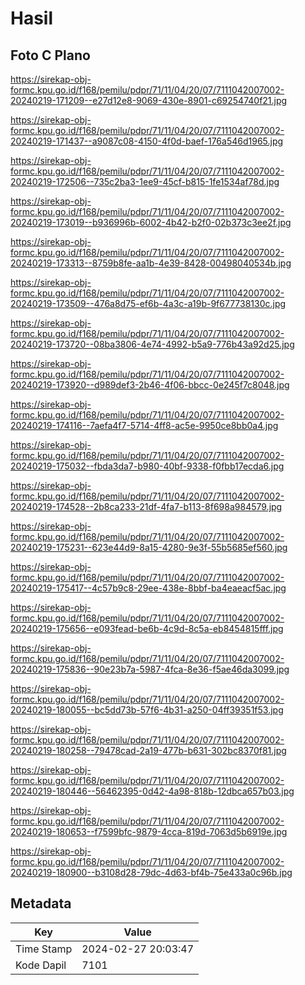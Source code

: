 # Hasil

## Foto C Plano

https://sirekap-obj-formc.kpu.go.id/f168/pemilu/pdpr/71/11/04/20/07/7111042007002-20240219-171209--e27d12e8-9069-430e-8901-c69254740f21.jpg

https://sirekap-obj-formc.kpu.go.id/f168/pemilu/pdpr/71/11/04/20/07/7111042007002-20240219-171437--a9087c08-4150-4f0d-baef-176a546d1965.jpg

https://sirekap-obj-formc.kpu.go.id/f168/pemilu/pdpr/71/11/04/20/07/7111042007002-20240219-172506--735c2ba3-1ee9-45cf-b815-1fe1534af78d.jpg

https://sirekap-obj-formc.kpu.go.id/f168/pemilu/pdpr/71/11/04/20/07/7111042007002-20240219-173019--b936996b-6002-4b42-b2f0-02b373c3ee2f.jpg

https://sirekap-obj-formc.kpu.go.id/f168/pemilu/pdpr/71/11/04/20/07/7111042007002-20240219-173313--8759b8fe-aa1b-4e39-8428-00498040534b.jpg

https://sirekap-obj-formc.kpu.go.id/f168/pemilu/pdpr/71/11/04/20/07/7111042007002-20240219-173509--476a8d75-ef6b-4a3c-a19b-9f677738130c.jpg

https://sirekap-obj-formc.kpu.go.id/f168/pemilu/pdpr/71/11/04/20/07/7111042007002-20240219-173720--08ba3806-4e74-4992-b5a9-776b43a92d25.jpg

https://sirekap-obj-formc.kpu.go.id/f168/pemilu/pdpr/71/11/04/20/07/7111042007002-20240219-173920--d989def3-2b46-4f06-bbcc-0e245f7c8048.jpg

https://sirekap-obj-formc.kpu.go.id/f168/pemilu/pdpr/71/11/04/20/07/7111042007002-20240219-174116--7aefa4f7-5714-4ff8-ac5e-9950ce8bb0a4.jpg

https://sirekap-obj-formc.kpu.go.id/f168/pemilu/pdpr/71/11/04/20/07/7111042007002-20240219-175032--fbda3da7-b980-40bf-9338-f0fbb17ecda6.jpg

https://sirekap-obj-formc.kpu.go.id/f168/pemilu/pdpr/71/11/04/20/07/7111042007002-20240219-174528--2b8ca233-21df-4fa7-b113-8f698a984579.jpg

https://sirekap-obj-formc.kpu.go.id/f168/pemilu/pdpr/71/11/04/20/07/7111042007002-20240219-175231--623e44d9-8a15-4280-9e3f-55b5685ef560.jpg

https://sirekap-obj-formc.kpu.go.id/f168/pemilu/pdpr/71/11/04/20/07/7111042007002-20240219-175417--4c57b9c8-29ee-438e-8bbf-ba4eaeacf5ac.jpg

https://sirekap-obj-formc.kpu.go.id/f168/pemilu/pdpr/71/11/04/20/07/7111042007002-20240219-175656--e093fead-be6b-4c9d-8c5a-eb8454815fff.jpg

https://sirekap-obj-formc.kpu.go.id/f168/pemilu/pdpr/71/11/04/20/07/7111042007002-20240219-175836--90e23b7a-5987-4fca-8e36-f5ae46da3099.jpg

https://sirekap-obj-formc.kpu.go.id/f168/pemilu/pdpr/71/11/04/20/07/7111042007002-20240219-180055--bc5dd73b-57f6-4b31-a250-04ff39351f53.jpg

https://sirekap-obj-formc.kpu.go.id/f168/pemilu/pdpr/71/11/04/20/07/7111042007002-20240219-180258--79478cad-2a19-477b-b631-302bc8370f81.jpg

https://sirekap-obj-formc.kpu.go.id/f168/pemilu/pdpr/71/11/04/20/07/7111042007002-20240219-180446--56462395-0d42-4a98-818b-12dbca657b03.jpg

https://sirekap-obj-formc.kpu.go.id/f168/pemilu/pdpr/71/11/04/20/07/7111042007002-20240219-180653--f7599bfc-9879-4cca-819d-7063d5b6919e.jpg

https://sirekap-obj-formc.kpu.go.id/f168/pemilu/pdpr/71/11/04/20/07/7111042007002-20240219-180900--b3108d28-79dc-4d63-bf4b-75e433a0c96b.jpg


## Metadata

| Key        | Value               |
| ---------- | ------------------- |
| Time Stamp | 2024-02-27 20:03:47 |
| Kode Dapil | 7101                |



